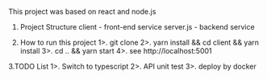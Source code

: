 This project was based on react and node.js

1. Project Structure
 client - front-end service
 server.js - backend service

2. How to run this project
 1>. git clone
 2>. yarn install && cd client && yarn install
 3>. cd .. && yarn start
 4>. see http://localhost:5001

3.TODO List
 1>. Switch to typescript
 2>. API unit test
 3>. deploy by docker
